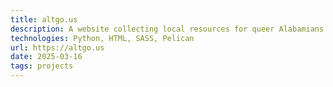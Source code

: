 ```yaml
---
title: altgo.us
description: A website collecting local resources for queer Alabamians.
technologies: Python, HTML, SASS, Pelican
url: https://altgo.us
date: 2025-03-16
tags: projects
---
```

